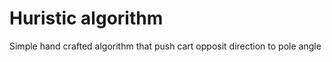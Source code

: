 # Huristic algorithm

Simple hand crafted algorithm that push cart opposit direction to pole angle

